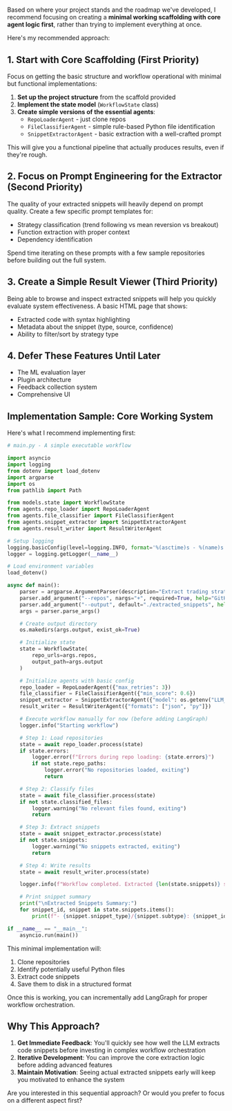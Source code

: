 # 

Based on where your project stands and the roadmap we've developed, I recommend focusing on creating a **minimal working scaffolding with core agent logic first**, rather than trying to implement everything at once.

Here's my recommended approach:

## 1. Start with Core Scaffolding (First Priority)

Focus on getting the basic structure and workflow operational with minimal but functional implementations:

1. **Set up the project structure** from the scaffold provided
2. **Implement the state model** (`WorkflowState` class)
3. **Create simple versions of the essential agents**:
    - `RepoLoaderAgent` - just clone repos
    - `FileClassifierAgent` - simple rule-based Python file identification
    - `SnippetExtractorAgent` - basic extraction with a well-crafted prompt

This will give you a functional pipeline that actually produces results, even if they're rough.

## 2. Focus on Prompt Engineering for the Extractor (Second Priority)

The quality of your extracted snippets will heavily depend on prompt quality. Create a few specific prompt templates for:

- Strategy classification (trend following vs mean reversion vs breakout)
- Function extraction with proper context
- Dependency identification

Spend time iterating on these prompts with a few sample repositories before building out the full system.

## 3. Create a Simple Result Viewer (Third Priority)

Being able to browse and inspect extracted snippets will help you quickly evaluate system effectiveness. A basic HTML page that shows:

- Extracted code with syntax highlighting
- Metadata about the snippet (type, source, confidence)
- Ability to filter/sort by strategy type

## 4. Defer These Features Until Later

- The ML evaluation layer
- Plugin architecture
- Feedback collection system
- Comprehensive UI

## Implementation Sample: Core Working System

Here's what I recommend implementing first:

```python
# main.py - A simple executable workflow

import asyncio
import logging
from dotenv import load_dotenv
import argparse
import os
from pathlib import Path

from models.state import WorkflowState
from agents.repo_loader import RepoLoaderAgent
from agents.file_classifier import FileClassifierAgent
from agents.snippet_extractor import SnippetExtractorAgent
from agents.result_writer import ResultWriterAgent

# Setup logging
logging.basicConfig(level=logging.INFO, format='%(asctime)s - %(name)s - %(levelname)s - %(message)s')
logger = logging.getLogger(__name__)

# Load environment variables
load_dotenv()

async def main():
    parser = argparse.ArgumentParser(description="Extract trading strategies from GitHub repos")
    parser.add_argument("--repos", nargs="+", required=True, help="GitHub repository URLs")
    parser.add_argument("--output", default="./extracted_snippets", help="Output directory")
    args = parser.parse_args()

    # Create output directory
    os.makedirs(args.output, exist_ok=True)

    # Initialize state
    state = WorkflowState(
        repo_urls=args.repos,
        output_path=args.output
    )

    # Initialize agents with basic config
    repo_loader = RepoLoaderAgent({"max_retries": 3})
    file_classifier = FileClassifierAgent({"min_score": 0.6})
    snippet_extractor = SnippetExtractorAgent({"model": os.getenv("LLM_MODEL", "claude-3-opus-20240229")})
    result_writer = ResultWriterAgent({"formats": ["json", "py"]})

    # Execute workflow manually for now (before adding LangGraph)
    logger.info("Starting workflow")

    # Step 1: Load repositories
    state = await repo_loader.process(state)
    if state.errors:
        logger.error(f"Errors during repo loading: {state.errors}")
        if not state.repo_paths:
            logger.error("No repositories loaded, exiting")
            return

    # Step 2: Classify files
    state = await file_classifier.process(state)
    if not state.classified_files:
        logger.warning("No relevant files found, exiting")
        return

    # Step 3: Extract snippets
    state = await snippet_extractor.process(state)
    if not state.snippets:
        logger.warning("No snippets extracted, exiting")
        return

    # Step 4: Write results
    state = await result_writer.process(state)

    logger.info(f"Workflow completed. Extracted {len(state.snippets)} snippets to {args.output}")

    # Print snippet summary
    print("\nExtracted Snippets Summary:")
    for snippet_id, snippet in state.snippets.items():
        print(f"- {snippet.snippet_type}/{snippet.subtype}: {snippet_id} (confidence: {snippet.confidence_score:.2f})")

if __name__ == "__main__":
    asyncio.run(main())

```

This minimal implementation will:

1. Clone repositories
2. Identify potentially useful Python files
3. Extract code snippets
4. Save them to disk in a structured format

Once this is working, you can incrementally add LangGraph for proper workflow orchestration.

## Why This Approach?

1. **Get Immediate Feedback**: You'll quickly see how well the LLM extracts code snippets before investing in complex workflow orchestration
2. **Iterative Development**: You can improve the core extraction logic before adding advanced features
3. **Maintain Motivation**: Seeing actual extracted snippets early will keep you motivated to enhance the system

Are you interested in this sequential approach? Or would you prefer to focus on a different aspect first?
